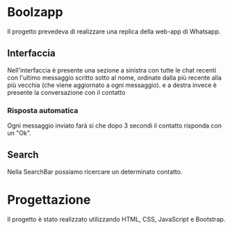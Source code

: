 # Boolzapp #
Il progetto prevedeva di realizzare una replica della web-app di Whatsapp.

## Interfaccia ##
Nell'interfaccia è presente una sezione a sinistra con tutte le chat recenti con l'ultimo messaggio scritto sotto al nome, ordinate dalla più recente alla più vecchia (che viene aggiornato a ogni messaggio). e a destra invece è presente la conversazione con il contatto

### Risposta automatica ###
Ogni messaggio inviato farà si che dopo 3 secondi il contatto risponda con un "Ok".

## Search ##
Nella SearchBar possiamo ricercare un determinato contatto.

# Progettazione #
Il progetto è stato realizzato utilizzando HTML, CSS, JavaScript e Bootstrap.

